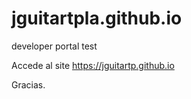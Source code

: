 # jguitartpla.github.io
developer portal test

Accede al site https://jguitartp.github.io

Gracias.
